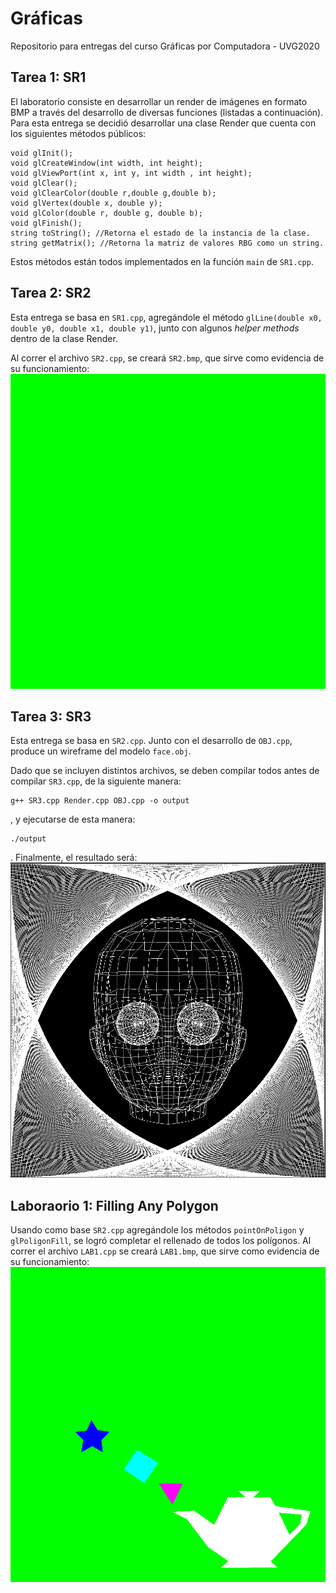 # Gráficas
Repositorio para entregas del curso Gráficas por Computadora - UVG2020

## Tarea 1: SR1

El laboratorio consiste en desarrollar un render de imágenes en formato BMP a través del desarrollo de diversas funciones (listadas a continuación). Para esta entrega se decidió desarrollar una clase Render que cuenta con los siguientes métodos públicos:
```
void glInit();
void glCreateWindow(int width, int height);
void glViewPort(int x, int y, int width , int height);
void glClear();
void glClearColor(double r,double g,double b);
void glVertex(double x, double y);
void glColor(double r, double g, double b);
void glFinish();
string toString(); //Retorna el estado de la instancia de la clase.
string getMatrix(); //Retorna la matriz de valores RBG como un string.
```

Estos métodos están todos implementados en la función ```main``` de ```SR1.cpp```.

## Tarea 2: SR2

Esta entrega se basa en ```SR1.cpp```, agregándole el método ```glLine(double x0, double y0, double x1, double y1)```, junto con algunos _helper methods_ dentro de la clase Render. 

Al correr el archivo ```SR2.cpp```, se creará ```SR2.bmp```, que sirve como evidencia de su funcionamiento:
![Esta imagen fue generada con SR2](./SR2.bmp "SR2")

## Tarea 3: SR3

Esta entrega se basa en ```SR2.cpp```. Junto con el desarrollo de ```OBJ.cpp```, produce un wireframe del modelo ```face.obj```.

Dado que se incluyen distintos archivos, se deben compilar todos antes de compilar ```SR3.cpp```, de la siguiente manera:
```
g++ SR3.cpp Render.cpp OBJ.cpp -o output
```
, y ejecutarse de esta manera:
```
./output
```
. Finalmente, el resultado será:
![Esta imagen fue generada con SR3](./Render.bmp "Render")
## Laboraorio 1: Filling Any Polygon

Usando como base ```SR2.cpp``` agregándole los métodos ```pointOnPoligon``` y ```glPoligonFill```, se logró completar el rellenado de todos los polígonos. Al correr el archivo ```LAB1.cpp``` se creará ```LAB1.bmp```, que sirve como evidencia de su funcionamiento:
![Esta imagen fue generada con LAB1.cpp](./LAB1.bmp "LAB1")
